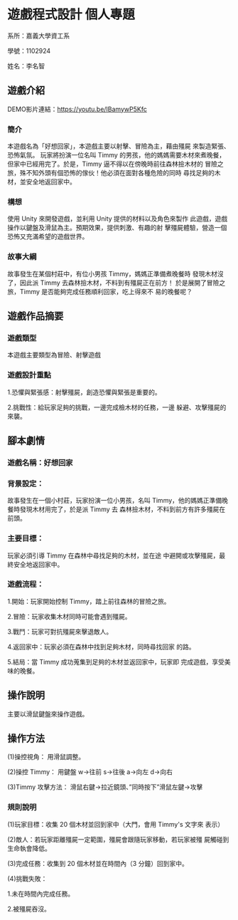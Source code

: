 # 遊戲程式設計 個人專題
系所：嘉義大學資工系

學號：1102924

姓名：李名智
## 遊戲介紹

DEMO影片連結：https://youtu.be/IBamywP5Kfc

### 簡介
本遊戲名為「好想回家」，本遊戲主要以射擊、冒險為主，藉由殭屍
來製造緊張、恐怖氣氛。
玩家將扮演一位名叫 Timmy 的男孩，他的媽媽需要木材來煮晚餐，
但家中已經用完了。於是，Timmy 逼不得以在傍晚時前往森林撿木材的
冒險之旅，殊不知外頭有個恐怖的傢伙！他必須在面對各種危險的同時
尋找足夠的木材，並安全地返回家中。
### 構想
使用 Unity 來開發遊戲，並利用 Unity 提供的材料以及角色來製作
此遊戲，遊戲操作以鍵盤及滑鼠為主。預期效果，提供刺激、有趣的射
擊殭屍體驗，營造一個恐怖又充滿希望的遊戲世界。
### 故事大綱
故事發生在某個村莊中，有位小男孩 Timmy，媽媽正準備煮晚餐時
發現木材沒了，因此派 Timmy 去森林撿木材，不料到有殭屍正在前方！
於是展開了冒險之旅，Timmy 是否能夠完成任務順利回家，吃上得來不
易的晚餐呢？
## 遊戲作品摘要
### 遊戲類型
本遊戲主要類型為冒險、射擊遊戲
### 遊戲設計重點
1.恐懼與緊張感：射擊殭屍，創造恐懼與緊張是重要的。


2.挑戰性：給玩家足夠的挑戰，一邊完成檢木材的任務，一邊
躲避、攻擊殭屍的來襲。
## 腳本劇情
### 遊戲名稱：好想回家
### 背景設定：
故事發生在一個小村莊，玩家扮演一位小男孩，名叫
Timmy，他的媽媽正準備晚餐時發現木材用完了，於是派 Timmy 去
森林撿木材，不料到前方有許多殭屍在前頭。
### 主要目標：
玩家必須引導 Timmy 在森林中尋找足夠的木材，並在途
中避開或攻擊殭屍，最終安全地返回家中。
### 遊戲流程：
1.開始：玩家開始控制 Timmy，踏上前往森林的冒險之旅。


2.冒險：玩家收集木材同時可能會遇到殭屍。


3.戰鬥：玩家可對抗殭屍來擊退敵人。


4.返回家中：玩家必須在森林中找到足夠木材，同時尋找回家
的路。


5.結局：當 Timmy 成功蒐集到足夠的木材並返回家中，玩家即
完成遊戲，享受美味的晚餐。
## 操作說明
主要以滑鼠鍵盤來操作遊戲。
## 操作方法
(1)操控視角：
用滑鼠調整。


(2)操控 Timmy：
用鍵盤 w→往前 s→往後 a→向左 d→向右


(3)Timmy 攻擊方法：
滑鼠右鍵→拉近鏡頭、”同時按下”滑鼠左鍵→攻擊


### 規則說明
(1)玩家目標：收集 20 個木材並回到家中（大門，會用 Timmy's 文字來
表示）


(2)敵人：若玩家距離殭屍一定範圍，殭屍會跟隨玩家移動，若玩家被殭
屍觸碰到生命執會降低。


(3)完成任務：收集到 20 個木材並在時間內（3 分鐘）回到家中。


(4)挑戰失敗：

1.未在時間內完成任務。


2.被殭屍吞沒。
